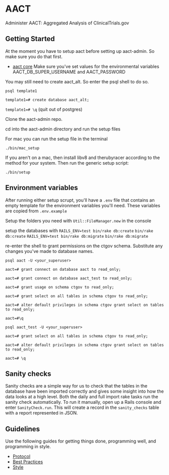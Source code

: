 # AACT
Administer AACT: Aggregated Analysis of ClinicalTrials.gov

## Getting Started

At the moment you have to setup aact before setting up aact-admin. So make sure you do that first.
* [aact core](https://github.com/ctti-clinicaltrials/aact)
Make sure you've set values for the environmental variables AACT_DB_SUPER_USERNAME and AACT_PASSWORD

You may still need to create aact_alt. So enter the psql shell to do so.

`psql template1`

`template1=# create database aact_alt;`

`template1=# \q` (quit out of postgres)

Clone the aact-admin repo.

cd into the aact-admin directory and run the setup files

For mac you can run the setup file in the terminal

`./bin/mac_setup`

If you aren't on a mac, then install libv8 and therubyracer according to the method for your system.
Then run the generic setup script:

`./bin/setup`

## Environment variables

After running either setup scrupt, you'll have a `.env` file that contains an empty template for the environment variables you'll need. These variables are copied from `.env.example`

Setup the folders you need with `Util::FileManager.new` in the console

setup the databases with
`RAILS_ENV=test bin/rake db:create`
`bin/rake db:create`
`RAILS_ENV=test bin/rake db:migrate`
`bin/rake db:migrate`

re-enter the shell to grant permissions on the ctgov schema. Substitute any changes you've made to database names.

`psql aact -U <your_superuser>`

`aact=# grant connect on database aact to read_only;`

`aact=# grant connect on database aact_test to read_only;`

`aact=# grant usage on schema ctgov to read_only;`

`aact=# grant select on all tables in schema ctgov to read_only;`

`aact=# alter default privileges in schema ctgov grant select on tables to read_only;`

`aact=#\q`

`psql aact_test -U <your_superuser>`

`aact=# grant select on all tables in schema ctgov to read_only;`

`aact=# alter default privileges in schema ctgov grant select on tables to read_only;`

`aact=# \q`

## Sanity checks

Sanity checks are a simple way for us to check that the tables in the database have been imported correctly and gives some insight into how the data looks at a high level. Both the daily and full import rake tasks run the sanity check automatically. To run it manually, open up a Rails console and enter `SanityCheck.run`. This will create a record in the `sanity_checks` table with a report represented in JSON.

## Guidelines

Use the following guides for getting things done, programming well, and
programming in style.

* [Protocol](http://github.com/thoughtbot/guides/blob/master/protocol)
* [Best Practices](http://github.com/thoughtbot/guides/blob/master/best-practices)
* [Style](http://github.com/thoughtbot/guides/blob/master/style)
